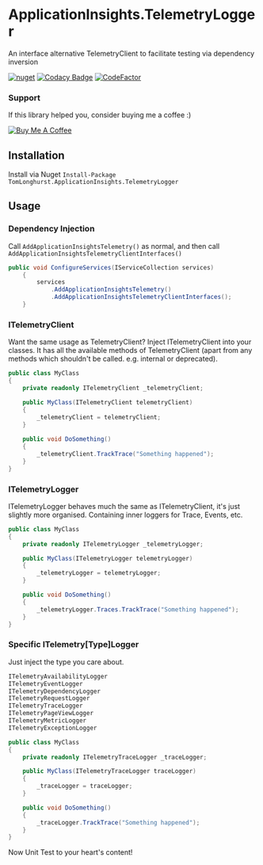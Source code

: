 # ApplicationInsights.TelemetryLogger
An interface alternative TelemetryClient to facilitate testing via dependency inversion

[![nuget](https://img.shields.io/nuget/v/TomLonghurst.ApplicationInsights.TelemetryLogger.svg)](https://www.nuget.org/packages/TomLonghurst.ApplicationInsights.TelemetryLogger/)
[![Codacy Badge](https://app.codacy.com/project/badge/Grade/dbc34cf88c61441caa960579e1fd61ab)](https://www.codacy.com/gh/thomhurst/ApplicationInsights.TelemetryLogger/dashboard?utm_source=github.com&amp;utm_medium=referral&amp;utm_content=thomhurst/ApplicationInsights.TelemetryLogger&amp;utm_campaign=Badge_Grade)
[![CodeFactor](https://www.codefactor.io/repository/github/thomhurst/applicationinsights.telemetrylogger/badge)](https://www.codefactor.io/repository/github/thomhurst/applicationinsights.telemetrylogger)
<!-- ![Nuget](https://img.shields.io/nuget/dt/TomLonghurst.ApplicationInsights.TelemetryLogger) -->

### Support

If this library helped you, consider buying me a coffee :)

<a href="https://www.buymeacoffee.com/tomhurst" target="_blank"><img src="https://www.buymeacoffee.com/assets/img/custom_images/orange_img.png" alt="Buy Me A Coffee" style="height: auto !important;width: auto !important;" ></a>

## Installation
Install via Nuget
`Install-Package TomLonghurst.ApplicationInsights.TelemetryLogger`

## Usage
### Dependency Injection

Call `AddApplicationInsightsTelemetry()` as normal, and then call `AddApplicationInsightsTelemetryClientInterfaces()`

```csharp
public void ConfigureServices(IServiceCollection services)
    {
        services
            .AddApplicationInsightsTelemetry()
            .AddApplicationInsightsTelemetryClientInterfaces();
    }
```

### ITelemetryClient
Want the same usage as TelemetryClient? Inject ITelemetryClient into your classes. It has all the available methods of TelemetryClient (apart from any methods which shouldn't be called. e.g. internal or deprecated).

```csharp
public class MyClass
{
    private readonly ITelemetryClient _telemetryClient;

    public MyClass(ITelemetryClient telemetryClient)
    {
        _telemetryClient = telemetryClient;
    }
    
    public void DoSomething()
    {
        _telemetryClient.TrackTrace("Something happened");
    }
}
```

### ITelemetryLogger
ITelemetryLogger behaves much the same as ITelemetryClient, it's just slightly more organised. Containing inner loggers for Trace, Events, etc.

```csharp
public class MyClass
{
    private readonly ITelemetryLogger _telemetryLogger;

    public MyClass(ITelemetryLogger telemetryLogger)
    {
        _telemetryLogger = telemetryLogger;
    }

    public void DoSomething()
    {
        _telemetryLogger.Traces.TrackTrace("Something happened");
    }
}
```

### Specific ITelemetry[Type]Logger
Just inject the type you care about.

```csharp
ITelemetryAvailabilityLogger
ITelemetryEventLogger
ITelemetryDependencyLogger
ITelemetryRequestLogger
ITelemetryTraceLogger
ITelemetryPageViewLogger
ITelemetryMetricLogger
ITelemetryExceptionLogger
```

```csharp
public class MyClass
{
    private readonly ITelemetryTraceLogger _traceLogger;

    public MyClass(ITelemetryTraceLogger traceLogger)
    {
        _traceLogger = traceLogger;
    }

    public void DoSomething()
    {
        _traceLogger.TrackTrace("Something happened");
    }
}
```

Now Unit Test to your heart's content!
